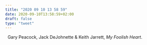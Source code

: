 ```yaml
---
title: "2020 09 10 13 58 59"
date: 2020-09-10T13:58:59+02:00
draft: false
type: "tweet"
---
```

<a href="https://music.apple.com/fr/album/my-foolish-heart-live-at-montreux/263899063" class="iconfont icon-music" title="rss"></a> &nbsp; Gary Peacock, Jack DeJohnette & Keith Jarrett, *My Foolish Heart*.

